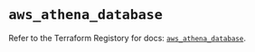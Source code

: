 # `aws_athena_database`

Refer to the Terraform Registory for docs: [`aws_athena_database`](https://registry.terraform.io/providers/hashicorp/aws/5.19.0/docs/resources/athena_database).
